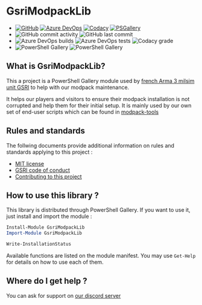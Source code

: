 # GsriModpackLib

*   [![GitHub](https://img.shields.io/badge/-GitHub-lightgrey)](https://github.com/team-gsri/GsriModpackLib) [![Azure DevOps](https://img.shields.io/badge/-Azure_DevOps-lightgrey)](https://dev.azure.com/gsri/GsriModpackLib/) [![Codacy](https://img.shields.io/badge/-Codacy-lightgrey)](https://app.codacy.com/project/ArwynFr/GsriModpackLib/dashboard) [![PSGallery](https://img.shields.io/badge/-PowerShell_Gallery-lightgrey)](https://www.powershellgallery.com/packages/GsriModpackLib)
*   ![GitHub commit activity](https://img.shields.io/github/commit-activity/m/team-gsri/GsriModpackLib) ![GitHub last commit](https://img.shields.io/github/last-commit/team-gsri/GsriModpackLib)
*   ![Azure DevOps builds](https://img.shields.io/azure-devops/build/gsri/GsriModpackLib/4) ![Azure DevOps tests](https://img.shields.io/azure-devops/tests/gsri/GsriModpackLib/4) ![Codacy grade](https://img.shields.io/codacy/grade/5779ec34ae84475092900e423428ec29)
*   ![PowerShell Gallery](https://img.shields.io/powershellgallery/v/GsriModpackLib) ![PowerShell Gallery](https://img.shields.io/powershellgallery/dt/GsriModpackLib)

## What is GsriModpackLib?

This a project is a PowerShell Gallery module used by [french Arma 3 milsim unit GSRI](https://www.gsri.team) to help with our modpack maintenance.

It helps our players and visitors to ensure their modpack installation is not corrupted and help them for their initial setup. It is mainly used by our own set of end-user scripts which can be found in [modpack-tools](https://github.com/team-gsri/modpack-tools)

## Rules and standards

The follwing documents provide additional information on rules and standards applying to this project :

* [MIT license](./LICENSE)
* [GSRI code of conduct](./CODE_OF_CONDUCT.md)
* [Contributing to this project](./CONTRIBUTING.md)

## How to use this library ?

This library is distributed through PowerShell Gallery. If you want to use it, just install and import the module :

```powershell
Install-Module GsriModpackLib
Import-Module GsriModpackLib

Write-InstallationStatus
```

Available functions are listed on the module manifest. You may use `Get-Help` for details on how to use each of them.

## Where do I get help ?

You can ask for support on [our discord server](https://discord.gg/bhMn4jd)
